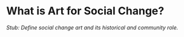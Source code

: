# What is Art for Social Change?

*Stub: Define social change art and its historical and community role.*